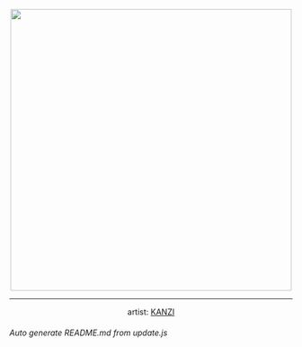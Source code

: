 
<p align="center">
  <img width="500" src="https://nekos.best/api/v2/neko/0432.png">
  <hr/>
  <center>
    artist: <a href="https://www.pixiv.net/en/artworks/89024883">KANZI</a>
  </center>
</p>


###### Auto generate README.md from update.js


